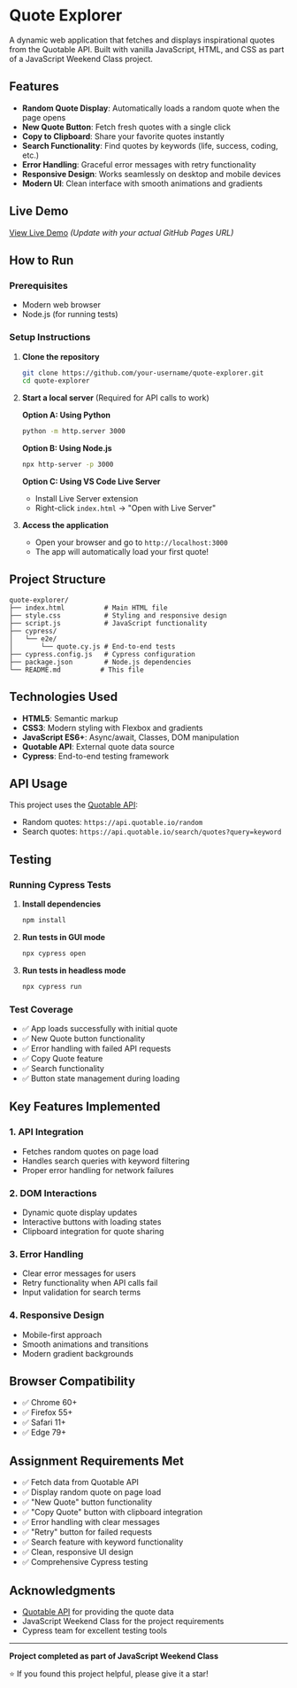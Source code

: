 # Quote Explorer

A dynamic web application that fetches and displays inspirational quotes from the Quotable API. Built with vanilla JavaScript, HTML, and CSS as part of a JavaScript Weekend Class project.

## Features

- **Random Quote Display**: Automatically loads a random quote when the page opens
- **New Quote Button**: Fetch fresh quotes with a single click
- **Copy to Clipboard**: Share your favorite quotes instantly
- **Search Functionality**: Find quotes by keywords (life, success, coding, etc.)
- **Error Handling**: Graceful error messages with retry functionality
- **Responsive Design**: Works seamlessly on desktop and mobile devices
- **Modern UI**: Clean interface with smooth animations and gradients

## Live Demo

[View Live Demo](https://your-username.github.io/quote-explorer) *(Update with your actual GitHub Pages URL)*

## How to Run

### Prerequisites
- Modern web browser
- Node.js (for running tests)

### Setup Instructions

1. **Clone the repository**
   ```bash
   git clone https://github.com/your-username/quote-explorer.git
   cd quote-explorer
   ```

2. **Start a local server** (Required for API calls to work)
   
   **Option A: Using Python**
   ```bash
   python -m http.server 3000
   ```
   
   **Option B: Using Node.js**
   ```bash
   npx http-server -p 3000
   ```
   
   **Option C: Using VS Code Live Server**
   - Install Live Server extension
   - Right-click `index.html` → "Open with Live Server"

3. **Access the application**
   - Open your browser and go to `http://localhost:3000`
   - The app will automatically load your first quote!

## Project Structure

```
quote-explorer/
├── index.html          # Main HTML file
├── style.css           # Styling and responsive design
├── script.js           # JavaScript functionality
├── cypress/
│   └── e2e/
│       └── quote.cy.js # End-to-end tests
├── cypress.config.js   # Cypress configuration
├── package.json        # Node.js dependencies
└── README.md          # This file
```

## Technologies Used

- **HTML5**: Semantic markup
- **CSS3**: Modern styling with Flexbox and gradients
- **JavaScript ES6+**: Async/await, Classes, DOM manipulation
- **Quotable API**: External quote data source
- **Cypress**: End-to-end testing framework

## API Usage

This project uses the [Quotable API](https://quotable.io/):
- Random quotes: `https://api.quotable.io/random`
- Search quotes: `https://api.quotable.io/search/quotes?query=keyword`

## Testing

### Running Cypress Tests

1. **Install dependencies**
   ```bash
   npm install
   ```

2. **Run tests in GUI mode**
   ```bash
   npx cypress open
   ```

3. **Run tests in headless mode**
   ```bash
   npx cypress run
   ```

### Test Coverage

- ✅ App loads successfully with initial quote
- ✅ New Quote button functionality
- ✅ Error handling with failed API requests
- ✅ Copy Quote feature
- ✅ Search functionality
- ✅ Button state management during loading

## Key Features Implemented

### 1. API Integration
- Fetches random quotes on page load
- Handles search queries with keyword filtering
- Proper error handling for network failures

### 2. DOM Interactions
- Dynamic quote display updates
- Interactive buttons with loading states
- Clipboard integration for quote sharing

### 3. Error Handling
- Clear error messages for users
- Retry functionality when API calls fail
- Input validation for search terms

### 4. Responsive Design
- Mobile-first approach
- Smooth animations and transitions
- Modern gradient backgrounds

## Browser Compatibility

- ✅ Chrome 60+
- ✅ Firefox 55+
- ✅ Safari 11+
- ✅ Edge 79+

## Assignment Requirements Met

- ✅ Fetch data from Quotable API
- ✅ Display random quote on page load
- ✅ "New Quote" button functionality
- ✅ "Copy Quote" button with clipboard integration
- ✅ Error handling with clear messages
- ✅ "Retry" button for failed requests
- ✅ Search feature with keyword functionality
- ✅ Clean, responsive UI design
- ✅ Comprehensive Cypress testing


## Acknowledgments

- [Quotable API](https://quotable.io/) for providing the quote data
- JavaScript Weekend Class for the project requirements
- Cypress team for excellent testing tools

---

**Project completed as part of JavaScript Weekend Class**

⭐ If you found this project helpful, please give it a star!